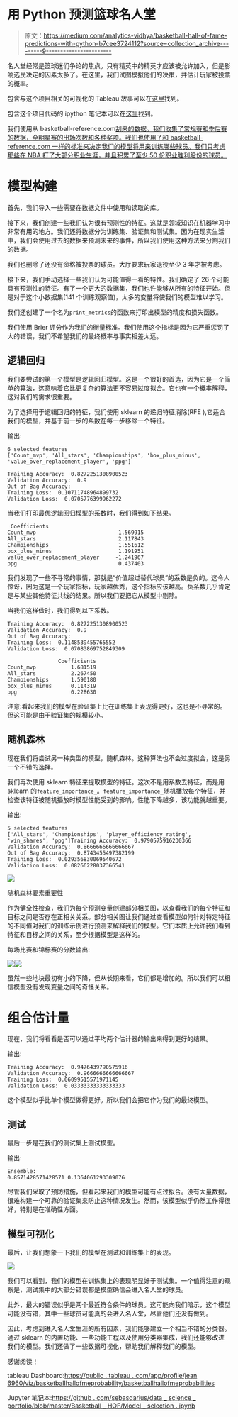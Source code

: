 # 用 Python 预测篮球名人堂

> 原文：<https://medium.com/analytics-vidhya/basketball-hall-of-fame-predictions-with-python-b7cee3724112?source=collection_archive---------9----------------------->

名人堂经常是篮球迷们争论的焦点。只有精英中的精英才应该被允许加入，但是影响选民决定的因素太多了。在这里，我们试图模拟他们的决策，并估计玩家被投票的概率。

包含与这个项目相关的可视化的 Tableau 故事可以在[这里](https://public.tableau.com/profile/jean6960#!/vizhome/BasketballHallofFameProbability/BasketballHallofFameProbabilities)找到。

包含这个项目代码的 ipython 笔记本可以在[这里](https://github.com/sebasdarius/data_science_portfolio/blob/master/Basketball_HOF/Model_Selection.ipynb)找到。

我们使用从 basketball-reference.com[刮来的数据。我们收集了常规赛和季后赛的数据，全明星赛的出场次数和各种奖项。我们也使用了和 basketball-reference.com 一样的标准来决定我们的模型将用来训练哪些球员。我们只考虑那些在 NBA 打了大部分职业生涯，并且积累了至少 50 份职业胜利股份的球员。](https://www.basketball-reference.com/)

# **模型构建**

首先，我们导入一些需要在数据文件中使用和读取的库。

接下来，我们创建一些我们认为很有预测性的特征。这就是领域知识在机器学习中非常有用的地方。我们还将数据分为训练集、验证集和测试集。因为在现实生活中，我们会使用过去的数据来预测未来的事件，所以我们使用这种方法来分割我们的数据。

我们也删除了还没有资格被投票的球员。大厅要求玩家退役至少 3 年才被考虑。

接下来，我们手动选择一些我们认为可能值得一看的特性。我们确定了 26 个可能具有预测性的特征。有了一个更大的数据集，我们也许能够从所有的特征开始。但是对于这个小数据集(141 个训练观察值)，太多的变量将使我们的模型难以学习。

我们还创建了一个名为`print_metrics`的函数来打印出模型的精度和损失函数。

我们使用 Brier 评分作为我们的衡量标准。我们使用这个指标是因为它严重惩罚了大的错误，我们不希望我们的最终概率与事实相差太远。

## 逻辑回归

我们要尝试的第一个模型是逻辑回归模型。这是一个很好的首选，因为它是一个简单的算法，这意味着它比更复杂的算法更不容易过度拟合。它也有一个概率解释，这对我们的需求很重要。

为了选择用于逻辑回归的特征，我们使用 sklearn 的递归特征消除(RFE ),它适合我们的模型，并基于前一步的系数在每一步移除一个特征。

输出:

```
6 selected features
['Count_mvp', 'All_stars', 'Championships', 'box_plus_minus', 'value_over_replacement_player', 'ppg'] 

Training Accuracy:  0.8272251308900523 
Validation Accuracy:  0.9 
Out of Bag Accuracy:   
Training Loss:  0.10711748964899732 
Validation Loss:  0.0705776399962272
```

当我们打印最优逻辑回归模型的系数时，我们得到如下结果。

```
 Coefficients
Count_mvp                          1.569915
All_stars                          2.117843
Championships                      1.551612
box_plus_minus                     1.191951
value_over_replacement_player     -1.241967
ppg                                0.437403
```

我们发现了一些不寻常的事情，那就是“价值超过替代球员”的系数是负的。这令人惊讶，因为这是一个玩家指标，玩家越优秀，这个指标应该越高。负系数几乎肯定是与某些其他特征共线的结果。所以我们要把它从模型中剔除。

当我们这样做时，我们得到以下系数。

```
Training Accuracy:  0.8272251308900523 
Validation Accuracy:  0.9 
Out of Bag Accuracy:   
Training Loss:  0.1148539455765552 
Validation Loss:  0.07083869752849309

                Coefficients
Count_mvp           1.681519
All_stars           2.267450
Championships       1.590180
box_plus_minus      0.114319
ppg                 0.228630
```

注意:看起来我们的模型在验证集上比在训练集上表现得更好，这也是不寻常的。但这可能是由于验证集的规模较小。

## 随机森林

现在我们将尝试另一种类型的模型，随机森林。这种算法也不会过度拟合，这是另一个不错的选择。

我们再次使用 sklearn 特征来提取模型的特征。这次不是用系数去特征，而是用 sklearn 的`feature_importance_`。`feature_importance_`随机播放每个特征，并检查该特征被随机播放时模型性能受到的影响。性能下降越多，该功能就越重要。

输出:

```
5 selected features
['All_stars', 'Championships', 'player_efficiency_rating', 'win_shares', 'ppg']Training Accuracy:  0.9790575916230366 
Validation Accuracy:  0.8666666666666667 
Out of Bag Accuracy:  0.8743455497382199 
Training Loss:  0.029356830069540672 
Validation Loss:  0.08266228037366541
```

![](img/885e0d9bc60b88217725d56994e26589.png)

随机森林要素重要性

作为健全性检查，我们为每个预测变量创建部分相关图，以查看我们的每个特征和目标之间是否存在正相关关系。部分相关图让我们通过查看模型如何针对特定特征的不同值对我们的训练示例进行预测来解释我们的模型。它们本质上允许我们看到特征和目标之间的关系，至少根据模型是这样的。

每场比赛和锦标赛的分数输出:

![](img/c2773dae725c47ac446a55eb564d536f.png)![](img/be54fbda2c798f0566cd466b046e1141.png)

虽然一些地块最初有小的下降，但从长期来看，它们都是增加的。所以我们可以相信模型没有发现变量之间的奇怪关系。

# 组合估计量

现在，我们将看看是否可以通过平均两个估计器的输出来得到更好的结果。

输出:

```
Training Accuracy:  0.9476439790575916 
Validation Accuracy:  0.9666666666666667 
Training Loss:  0.06099515571971145 
Validation Loss:  0.03333333333333333
```

这个模型似乎比单个模型做得更好。所以我们会把它作为我们的最终模型。

## 测试

最后一步是在我们的测试集上测试模型。

输出:

```
Ensemble: 
0.8571428571428571 0.1364061293309076
```

尽管我们采取了预防措施，但看起来我们的模型可能有点过拟合。没有大量数据，很难构建一个可靠的验证集来防止这种情况发生。然而，该模型似乎仍然工作得很好，特别是在准确性方面。

## 模型可视化

最后，让我们想象一下我们的模型在测试和训练集上的表现。

![](img/7af5c32c2dc9ea98d88126834a4411a8.png)

我们可以看到，我们的模型在训练集上的表现明显好于测试集。一个值得注意的观察是，测试集中的大部分错误都是模型确信会进入名人堂的球员。

此外，最大的错误似乎是两个最近符合条件的球员。这可能向我们暗示，这个模型可能没有错，其中一些球员可能真的会进入名人堂，尽管他们还没有做到。

因此，考虑到进入名人堂生涯的所有因素，我们能够建立一个相当不错的分类器。通过 sklearn 的内置功能、一些功能工程以及使用分类器集成，我们还能够改进我们的模型。我们还做了一些数据可视化，帮助我们解释我们的模型。

感谢阅读！

tableau Dashboard:[https://public . tableau . com/app/profile/jean 6960/viz/basketballhallofmeprobability/basketballhallofmeprobabilities](https://public.tableau.com/app/profile/jean6960/viz/BasketballHallofFameProbability/BasketballHallofFameProbabilities)

Jupyter 笔记本:[https://github . com/sebasdarius/data _ science _ portfolio/blob/master/Basketball _ HOF/Model _ selection . ipynb](https://github.com/sebasdarius/data_science_portfolio/blob/master/Basketball_HOF/Model_Selection.ipynb)